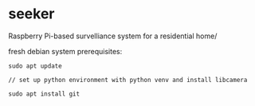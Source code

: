 # seeker

Raspberry Pi-based survelliance system for a residential home/

fresh debian system prerequisites: 
```
sudo apt update

// set up python environment with python venv and install libcamera

sudo apt install git

```
